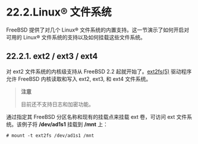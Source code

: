 # 22.2.Linux® 文件系统

FreeBSD 提供了对几个 Linux® 文件系统的内置支持。这一节演示了如何开启对可用的 Linux® 文件系统的支持以及如何挂载这些文件系统。

## 22.2.1. ext2 / ext3 / ext4

对 ext2 文件系统的内核级支持从 FreeBSD 2.2 起就开始了。[ext2fs(5)](https://www.freebsd.org/cgi/man.cgi?query=ext2fs\&sektion=5\&format=html) 驱动程序允许 FreeBSD 内核读取和写入 ext2, ext3, 和 ext4 文件系统。

> **注意**
>
> 目前还不支持日志和加密功能。

通过指定其 FreeBSD 分区名称和现有的挂载点来挂载 ext 卷，可访问 ext 文件系统。该例子将 **/dev/ad1s1** 挂载到 **/mnt** 上：

```
# mount -t ext2fs /dev/ad1s1 /mnt
```
